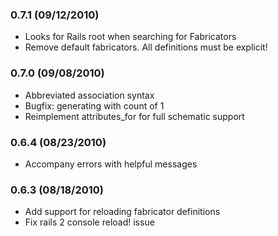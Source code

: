 ### 0.7.1 (09/12/2010) ###

* Looks for Rails root when searching for Fabricators
* Remove default fabricators. All definitions must be explicit!


### 0.7.0 (09/08/2010) ###

* Abbreviated association syntax
* Bugfix: generating with count of 1
* Reimplement attributes_for for full schematic support


### 0.6.4 (08/23/2010) ###

* Accompany errors with helpful messages


### 0.6.3 (08/18/2010) ###

* Add support for reloading fabricator definitions
* Fix rails 2 console reload! issue
